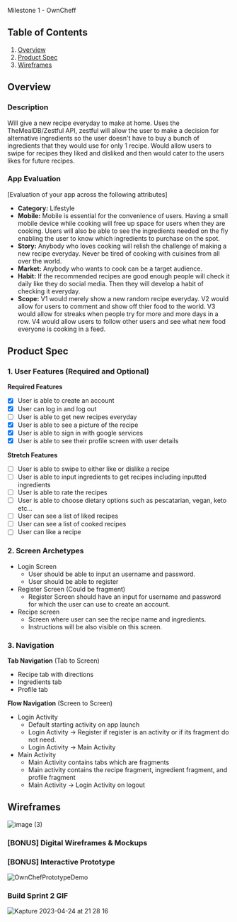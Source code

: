 Milestone 1 - OwnCheff

## Table of Contents

1. [Overview](#Overview)
2. [Product Spec](#Product-Spec)
3. [Wireframes](#Wireframes)

## Overview

### Description

Will give a new recipe everyday to make at home. Uses the TheMealDB/Zestful API, zestful will allow the user to make a decision for alternative ingredients so the user doesn't have to buy a bunch of ingredients that they would use for only 1 recipe. Would allow users to swipe for recipes they liked and disliked and then would cater to the users likes for future recipes.

### App Evaluation

[Evaluation of your app across the following attributes]

- **Category:** Lifestyle
- **Mobile:** Mobile is essential for the convenience of users. Having a small mobile device while cooking will free up space for users when they are cooking. Users will also be able to see the ingredients needed on the fly enabling the user to know which ingredients to purchase on the spot.
- **Story:** Anybody who loves cooking will relish the challenge of making a new recipe everyday. Never be tired of cooking with cuisines from all over the world. 
- **Market:** Anybody who wants to cook can be a target audience. 
- **Habit:** If the recommended recipes are good enough people will check it daily like they do social media. Then they will develop a habit of checking it everyday. 
- **Scope:** V1 would merely show a new random recipe everyday. V2 would allow for users to comment and show off thier food to the world. V3 would allow for streaks when people try for more and more days in a row. V4 would allow users to follow other users and see what new food everyone is cooking in a feed.

## Product Spec

### 1. User Features (Required and Optional)

**Required Features**

- [x] User is able to create an account
- [x] User can log in and log out
- [ ] User is able to get new recipes everyday
- [x] User is able to see a picture of the recipe
- [x] User is able to sign in with google services
- [x] User is able to see their profile screen with user details

**Stretch Features**

- [ ] User is able to swipe to either like or dislike a recipe
- [ ] User is able to input ingredients to get recipes including inputted ingredients
- [ ] User is able to rate the recipes 
- [ ] User is able to choose dietary options such as pescatarian, vegan, keto etc...
- [ ] User can see a list of liked recipes
- [ ] User can see a list of cooked recipes
- [ ] User can like a recipe

### 2. Screen Archetypes

- Login Screen
  - User should be able to input an username and password.
  - User should be able to register 
- Register Screen (Could be fragment)
    - Register Screen should have an input for username and password for which the user can use to create an account.
- Recipe screen
  - Screen where user can see the recipe name and ingredients.
  - Instructions will be also visible on this screen.

### 3. Navigation

**Tab Navigation** (Tab to Screen)

* Recipe tab with directions
* Ingredients tab
* Profile tab

**Flow Navigation** (Screen to Screen)

- Login Activity
  - Default starting activity on app launch
  - Login Activity -> Register if register is an activity or if its fragment do not need.
  - Login Activity -> Main Activity
- Main Activity
  - Main Activity contains tabs which are fragments
  - Main activity contains the recipe fragment, ingredient fragment, and profile fragment
  - Main Activity -> Login Activity on logout

## Wireframes

![image (3)](https://user-images.githubusercontent.com/37948407/230943125-080f8252-0c82-4077-90e7-484b80cc9342.png)


### [BONUS] Digital Wireframes & Mockups

### [BONUS] Interactive Prototype

![OwnChefPrototypeDemo](https://user-images.githubusercontent.com/37948407/230943261-a76ba43c-2852-4e91-9e52-606d5df53407.gif)

### Build Sprint 2 GIF

![Kapture 2023-04-24 at 21 28 16](https://user-images.githubusercontent.com/124464273/234152547-2e283616-8042-4eb2-a13a-eb601ba1d6d9.gif)
